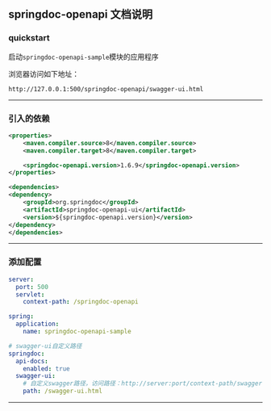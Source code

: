 ## springdoc-openapi 文档说明
### quickstart
启动`springdoc-openapi-sample`模块的应用程序

浏览器访问如下地址：
```http request
http://127.0.0.1:500/springdoc-openapi/swagger-ui.html
```
---
### 引入的依赖
```xml
<properties>
    <maven.compiler.source>8</maven.compiler.source>
    <maven.compiler.target>8</maven.compiler.target>

    <springdoc-openapi.version>1.6.9</springdoc-openapi.version>
</properties>

<dependencies>
<dependency>
    <groupId>org.springdoc</groupId>
    <artifactId>springdoc-openapi-ui</artifactId>
    <version>${springdoc-openapi.version}</version>
</dependency>
</dependencies>
```
---
### 添加配置
```yaml
server:
  port: 500
  servlet:
    context-path: /springdoc-openapi

spring:
  application:
    name: springdoc-openapi-sample

# swagger-ui自定义路径
springdoc:
  api-docs:
    enabled: true
  swagger-ui:
    # 自定义swagger路径，访问路径：http://server:port/context-path/swagger-ui.html
    path: /swagger-ui.html
```
---
